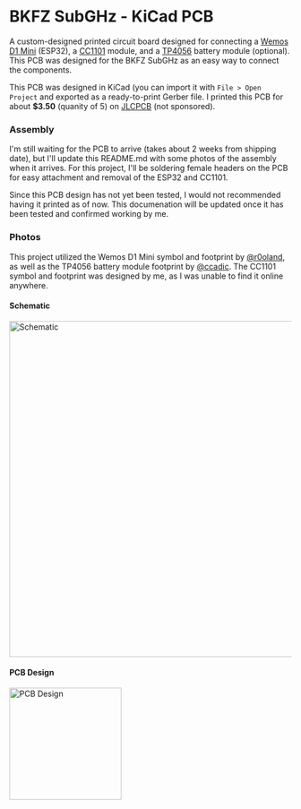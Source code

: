 # BKFZ SubGHz - KiCad PCB
A custom-designed printed circuit board designed for connecting a [Wemos D1 Mini](https://s.click.aliexpress.com/e/_DCh9q31) (ESP32), a [CC1101](https://s.click.aliexpress.com/e/_DlNeVmT) module, and a [TP4056](https://s.click.aliexpress.com/e/_Dd8V8J1) battery module (optional). This PCB was designed for the BKFZ SubGHz as an easy way to connect the components.

This PCB was designed in KiCad (you can import it with `File > Open Project` and exported as a ready-to-print Gerber file. I printed this PCB for about **$3.50** (quanity of 5) on [JLCPCB](https://jlcpcb.com/) (not sponsored).

### Assembly
I'm still waiting for the PCB to arrive (takes about 2 weeks from shipping date), but I'll update this README.md with some photos of the assembly when it arrives. For this project, I'll be soldering female headers on the PCB for easy attachment and removal of the ESP32 and CC1101.

Since this PCB design has not yet been tested, I would not recommended having it printed as of now. This documenation will be updated once it has been tested and confirmed working by me.

### Photos
This project utilized the Wemos D1 Mini symbol and footprint by [@r0oland](https://github.com/r0oland/ESP32_mini_KiCad_Library), as well as the TP4056 battery module footprint by [@ccadic](https://github.com/ccadic/TP4056-18650). The CC1101 symbol and footprint was designed by me, as I was unable to find it online anywhere.

#### Schematic
<img src="https://github.com/user-attachments/assets/2ef62ee9-d988-4840-83af-1605c1f3d801" alt="Schematic" width="600"/>

#### PCB Design
<img src="https://github.com/user-attachments/assets/6347270d-f7c1-4772-a043-a6090f3d70bd" alt="PCB Design" width="200"/>
